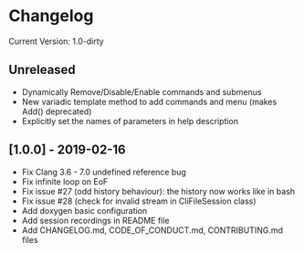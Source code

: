 # Changelog

Current Version: 1.0-dirty

## Unreleased

- Dynamically Remove/Disable/Enable commands and submenus
- New variadic template method to add commands and menu (makes Add() deprecated)
- Explicitly set the names of parameters in help description

## [1.0.0] - 2019-02-16

- Fix Clang 3.6 - 7.0 undefined reference bug
- Fix infinite loop on EoF
- Fix issue #27 (odd history behaviour): the history now works like in bash
- Fix issue #28 (check for invalid stream in CliFileSession class)
- Add doxygen basic configuration
- Add session recordings in README file
- Add CHANGELOG.md, CODE_OF_CONDUCT.md, CONTRIBUTING.md files
